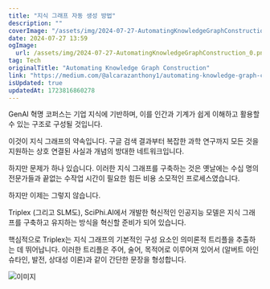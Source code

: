 ```yaml
---
title: "지식 그래프 자동 생성 방법"
description: ""
coverImage: "/assets/img/2024-07-27-AutomatingKnowledgeGraphConstruction_0.png"
date: 2024-07-27 13:59
ogImage: 
  url: /assets/img/2024-07-27-AutomatingKnowledgeGraphConstruction_0.png
tag: Tech
originalTitle: "Automating Knowledge Graph Construction"
link: "https://medium.com/@alcarazanthony1/automating-knowledge-graph-construction-553f5ffc2f3a"
isUpdated: true
updatedAt: 1723816860278
---
```




GenAI 혁명 코퍼스는 기업 지식에 기반하며, 이를 인간과 기계가 쉽게 이해하고 활용할 수 있는 구조로 구성될 것입니다.

이것이 지식 그래프의 약속입니다. 구글 검색 결과부터 복잡한 과학 연구까지 모든 것을 지원하는 상호 연결된 사실과 개념의 방대한 네트워크입니다.

하지만 문제가 하나 있습니다. 이러한 지식 그래프를 구축하는 것은 옛날에는 수십 명의 전문가들과 끝없는 수작업 시간이 필요한 힘든 비용 소모적인 프로세스였습니다.

하지만 이제는 그렇지 않습니다.

<div class="content-ad"></div>

Triplex (그리고 SLM도), SciPhi.AI에서 개발한 혁신적인 인공지능 모델은 지식 그래프를 구축하고 유지하는 방식을 혁신할 준비가 되어 있습니다.

핵심적으로 Triplex는 지식 그래프의 기본적인 구성 요소인 의미론적 트리플을 추출하는 데 뛰어납니다. 이러한 트리플은 주어, 술어, 목적어로 이루어져 있어서 (알버트 아인슈타인, 발전, 상대성 이론)과 같이 간단한 문장을 형성합니다.

![이미지](/assets/img/2024-07-27-AutomatingKnowledgeGraphConstruction_0.png)